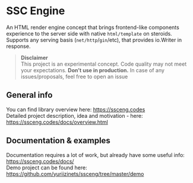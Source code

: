 
# SSC Engine

An HTML render engine concept that brings frontend-like components experience to the server side with native `html/template` on steroids. Supports any serving basis (`net/http`/`gin`/etc), that provides io.Writer in response.

> **Disclaimer**  
> This project is an experimental concept. Code quality may not meet your expectations. **Don’t use in production.** In case of any issues/proposals, feel free to open an issue

## General info

You can find library overview here: https://ssceng.codes  
Detailed project description, idea and motivation - here: https://ssceng.codes/docs/overview.html

## Documentation & examples

Documentation requires a lot of work, but already have some useful info: https://ssceng.codes/docs/  
Demo project can be found here: https://github.com/yuriizinets/ssceng/tree/master/demo
